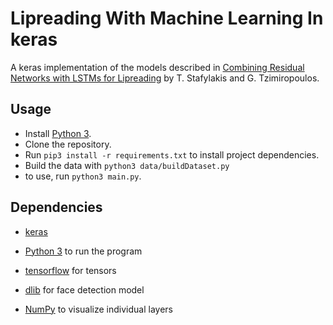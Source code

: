 # Lipreading With Machine Learning In keras
A keras implementation of the models described in [Combining Residual Networks with LSTMs for Lipreading]  by T. Stafylakis and G. Tzimiropoulos.

## Usage
 - Install [Python 3].
 - Clone the repository.
 - Run `pip3 install -r requirements.txt` to install project dependencies.
 - Build the data with `python3 data/buildDataset.py` 
 - to use, run  `python3 main.py`.

## Dependencies
 - [keras]
 - [Python 3] to run the program
 - [tensorflow] for tensors
 - [dlib] for face detection model
 - [NumPy] to visualize individual layers

   [Combining Residual Networks with LSTMs for Lipreading]: <https://arxiv.org/pdf/1703.04105.pdf>
   [Python 3]: <https://www.python.org/downloads/>
   [tensorflow]: <https://www.tensorflow.org/>
   [keras]: <https://keras.io/>
   [dlib]: <http://dlib.net/>
   [NumPy]: <http://www.numpy.org/>
